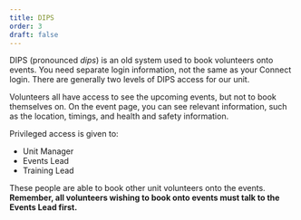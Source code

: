 ```yaml
---
title: DIPS
order: 3
draft: false
---
```

DIPS (pronounced *dips*) is an old system used to book volunteers onto events. You need separate login information, not the same as your Connect login. There are generally two levels of DIPS access for our unit.

Volunteers all have access to see the upcoming events, but not to book themselves on. On the event page, you can see relevant information, such as the location, timings, and health and safety information. 

Privileged access is given to:

* Unit Manager
* Events Lead
* Training Lead

These people are able to book other unit volunteers onto the events. **Remember, all volunteers wishing to book onto events must talk to the Events Lead first.**